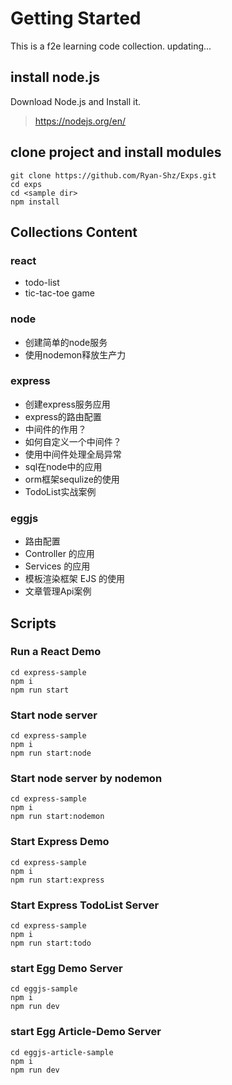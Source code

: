 # Getting Started

This is a f2e learning code collection. updating...

## install node.js

Download Node.js and Install it.

> https://nodejs.org/en/

## clone project and install modules

```
git clone https://github.com/Ryan-Shz/Exps.git
cd exps
cd <sample dir>
npm install 
```

## Collections Content

### react

* todo-list
*  tic-tac-toe game

### node

* 创建简单的node服务
* 使用nodemon释放生产力

### express

* 创建express服务应用
* express的路由配置
* 中间件的作用？
* 如何自定义一个中间件？
* 使用中间件处理全局异常
* sql在node中的应用
* orm框架sequlize的使用
* TodoList实战案例

### eggjs

* 路由配置
* Controller 的应用
* Services 的应用
* 模板渲染框架 EJS 的使用
* 文章管理Api案例

## Scripts

### Run a React Demo

```
cd express-sample
npm i
npm run start
```

### Start node server

```
cd express-sample
npm i
npm run start:node
```

### Start node server by nodemon

```
cd express-sample
npm i
npm run start:nodemon
```

### Start Express Demo

```
cd express-sample
npm i
npm run start:express
```

### Start Express TodoList Server
```
cd express-sample
npm i
npm run start:todo
```

### start Egg Demo Server

```
cd eggjs-sample
npm i
npm run dev
```

### start Egg Article-Demo Server

```
cd eggjs-article-sample
npm i
npm run dev
```

 